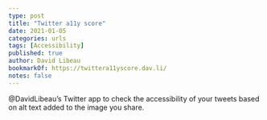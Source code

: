 ```yaml
---
type: post
title: "Twitter a11y score"
date: 2021-01-05
categories: urls
tags: [Accessibility]
published: true
author: David Libeau
bookmarkOf: https://twittera11yscore.dav.li/
notes: false
---
```


@DavidLibeau’s Twitter app to check the accessibility of your tweets based on alt text added to the image you share.